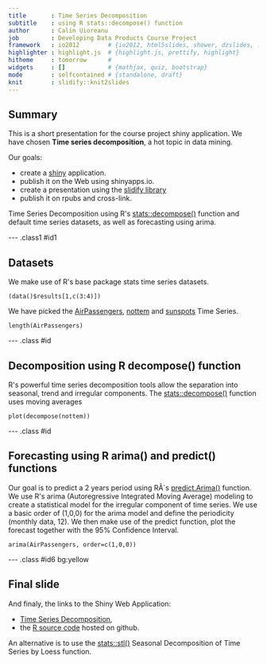 ```yaml
---
title       : Time Series Decomposition
subtitle    : using R stats::decompose() function
author      : Calin Uioreanu
job         : Developing Data Products Course Project
framework   : io2012        # {io2012, html5slides, shower, dzslides, ...}
highlighter : highlight.js  # {highlight.js, prettify, highlight}
hitheme     : tomorrow      # 
widgets     : []            # {mathjax, quiz, bootstrap}
mode        : selfcontained # {standalone, draft}
knit        : slidify::knit2slides
---
```


## Summary

This is a short presentation for the course project shiny application. We have chosen **Time series decomposition**, a hot topic in data mining.

Our goals:

- create a [shiny](http://shiny.rstudio.com/) application.
- publish it on the Web using shinyapps.io.
- create a presentation using the [slidify library](http://slidify.org/)
- publish it on rpubs and cross-link.

Time Series Decomposition using R's [stats::decompose()](https://stat.ethz.ch/R-manual/R-devel/library/stats/html/decompose.html) function and default time series datasets, as well as forecasting using arima.

--- .class1 #id1

## Datasets
We make use of R's base package stats time series datasets.

```{r}
(data()$results[1,c(3:4)])
```

We have picked the [AirPassengers](https://stat.ethz.ch/R-manual/R-devel/library/datasets/html/AirPassengers.html), [nottem](https://stat.ethz.ch/R-manual/R-devel/library/datasets/html/nottem.html) and [sunspots](https://stat.ethz.ch/R-manual/R-devel/library/datasets/html/sunspot.month.html) Time Series.
```{r}
length(AirPassengers)
```

--- .class #id 
## Decomposition using R decompose() function

R's powerful time series decomposition tools allow the separation into seasonal, trend and irregular components. The [stats::decompose()](https://stat.ethz.ch/R-manual/R-devel/library/stats/html/decompose.html) function uses moving averages

```{r}
plot(decompose(nottem))
```

--- .class #id 
## Forecasting using R arima() and predict() functions


Our goal is to predict a 2 years period using RÂ´s [predict.Arima()](https://stat.ethz.ch/R-manual/R-devel/library/stats/html/predict.arima.html) function.
We use R's arima (Autoregressive Integrated Moving Average) modeling to create a statistical model for the irregular component of time series. We use a basic order of (1,0,0) for the arima model and define the periodicity (monthly data, 12). We then make use of the predict function, plot the forecast together with the 95% Confidence Interval.

```{r}
arima(AirPassengers, order=c(1,0,0))
```

--- .class #id6 bg:yellow
## Final slide

And finaly, the links to the Shiny Web Application: 
- [Time Series Decomposition](https://github.com/uioreanu/devdataprod-033-project), 
- the [R source code](https://github.com/uioreanu/devdataprod-033-project) hosted on github.

An alternative is to use the [stats::stl()](https://stat.ethz.ch/R-manual/R-devel/library/stats/html/stl.html) Seasonal Decomposition of Time Series by Loess function.

